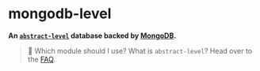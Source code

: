 # mongodb-level

**An [`abstract-level`](https://github.com/Level/abstract-level) database backed by [MongoDB](https://github.com/mongodb/node-mongodb-native/).**

> :pushpin: Which module should I use? What is `abstract-level`? Head over to the [FAQ](https://github.com/Level/community#faq).
